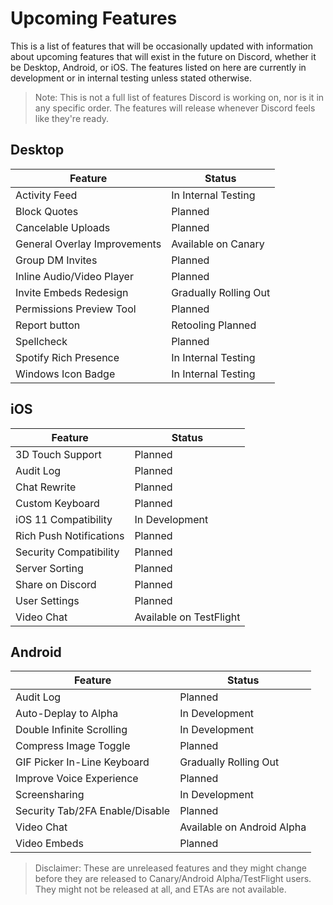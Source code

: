 <!-- TITLE: Upcoming Features -->
<!-- SUBTITLE: A quick summary of Upcoming Features -->

# Upcoming Features
This is a list of features that will be occasionally updated with information about upcoming features that will exist in the future on Discord, whether it be Desktop, Android, or iOS. The features listed on here are currently in development or in internal testing unless stated otherwise.

> Note: This is not a full list of features Discord is working on, nor is it in any specific order. The features will release whenever Discord feels like they're ready.

## Desktop

| Feature |	Status |
|---------|---------|
| Activity Feed | In Internal Testing |
| Block Quotes | Planned |
| Cancelable Uploads | Planned |
| General Overlay Improvements | Available on Canary |
| Group DM Invites | Planned |
| Inline Audio/Video Player | Planned |
| Invite Embeds Redesign | Gradually Rolling Out |
| Permissions Preview Tool | Planned |
| Report button | Retooling Planned	|
| Spellcheck | Planned |
| Spotify Rich Presence | In Internal Testing |
| Windows Icon Badge | In Internal Testing |

## iOS
| Feature | Status	|
|---------|---------|
| 3D Touch Support | Planned |
| Audit Log | Planned |
| Chat Rewrite | Planned |
| Custom Keyboard | Planned |
| iOS 11 Compatibility | In Development |
| Rich Push Notifications | Planned |
| Security Compatibility | Planned |
| Server Sorting | Planned |
| Share on Discord | Planned |
| User Settings | Planned |
| Video Chat | Available on TestFlight |

## Android
| Feature | Status |
|---------|--------|
| Audit Log | Planned |
| Auto-Deplay to Alpha | In Development |
| Double Infinite Scrolling | In Development |
| Compress Image Toggle | Planned |
| GIF Picker In-Line Keyboard | Gradually Rolling Out |
| Improve Voice Experience | Planned |
| Screensharing | In Development |
| Security Tab/2FA Enable/Disable | Planned |
| Video Chat | Available on Android Alpha |
| Video Embeds | Planned |

> Disclaimer: These are unreleased features and they might change before they are released to Canary/Android Alpha/TestFlight users. They might not be released at all, and ETAs are not available.

